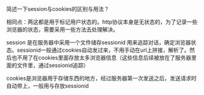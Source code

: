 简述一下session与cookies的区别与用法？

相同点：两这都是用于标记用户状态的。http协议本身是无状态的，为了记录一些浏览器的状态，需要采用一些方法去处理解决。

session 是在服务器中采用一个文件储存sessionid 用来追踪对话，确定浏览器状态。sessionid一般通过cookies自动发过来，不用手动在url上拼接，解析了。然后也不用了在cookies里面存放太多浏览器信息（这些信息后续被放在了服务器里面的文件里，通过sessionid追踪）

cookies是浏览器用于存储东西的地方，经过服务器第一次发送之后，发送请求时自动带上，一般用与存放sessionid

 